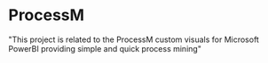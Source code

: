 # ProcessM
"This project is related to the ProcessM custom visuals for Microsoft PowerBI providing simple and quick process mining"
